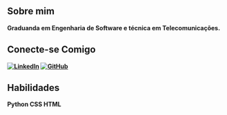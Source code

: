 

## Sobre mim
<b>Graduanda em Engenharia de Software e técnica em Telecomunicações.<b>

## Conecte-se Comigo
[![LinkedIn](https://img.shields.io/badge/LinkedIn-EC63A1?style=for-the-badge&logo=linkedin&logoColor=FFC0)](https://www.linkedin.com/in/bruno-budim/)
[![GitHub](https://img.shields.io/badge/GitHub-EC63A1?style=for-the-badge&logo=github&logoColor=white)](https://github.com/bhenriquers)

## Habilidades

Python
CSS
HTML

